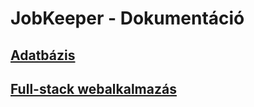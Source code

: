 # JobKeeper - Dokumentáció

## [Adatbázis](db/README.md)

## [Full-stack webalkalmazás](web/README.md)
